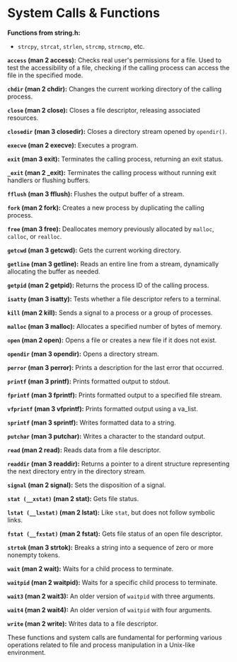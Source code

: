 # System Calls & Functions

**Functions from string.h:**
- `strcpy`, `strcat`, `strlen`, `strcmp`, `strncmp`, etc.

**`access` (man 2 access):**
Checks real user's permissions for a file. Used to test the accessibility of a file, checking if the calling process can access the file in the specified mode.

**`chdir` (man 2 chdir):**
Changes the current working directory of the calling process.

**`close` (man 2 close):**
Closes a file descriptor, releasing associated resources.

**`closedir` (man 3 closedir):**
Closes a directory stream opened by `opendir()`.

**`execve` (man 2 execve):**
Executes a program.

**`exit` (man 3 exit):**
Terminates the calling process, returning an exit status.

**`_exit` (man 2 _exit):**
Terminates the calling process without running exit handlers or flushing buffers.

**`fflush` (man 3 fflush):**
Flushes the output buffer of a stream.

**`fork` (man 2 fork):**
Creates a new process by duplicating the calling process.

**`free` (man 3 free):**
Deallocates memory previously allocated by `malloc`, `calloc`, or `realloc`.

**`getcwd` (man 3 getcwd):**
Gets the current working directory.

**`getline` (man 3 getline):**
Reads an entire line from a stream, dynamically allocating the buffer as needed.

**`getpid` (man 2 getpid):**
Returns the process ID of the calling process.

**`isatty` (man 3 isatty):**
Tests whether a file descriptor refers to a terminal.

**`kill` (man 2 kill):**
Sends a signal to a process or a group of processes.

**`malloc` (man 3 malloc):**
Allocates a specified number of bytes of memory.

**`open` (man 2 open):**
Opens a file or creates a new file if it does not exist.

**`opendir` (man 3 opendir):**
Opens a directory stream.

**`perror` (man 3 perror):**
Prints a description for the last error that occurred.

**`printf` (man 3 printf):**
Prints formatted output to stdout.

**`fprintf` (man 3 fprintf):**
Prints formatted output to a specified file stream.

**`vfprintf` (man 3 vfprintf):**
Prints formatted output using a va_list.

**`sprintf` (man 3 sprintf):**
Writes formatted data to a string.

**`putchar` (man 3 putchar):**
Writes a character to the standard output.

**`read` (man 2 read):**
Reads data from a file descriptor.

**`readdir` (man 3 readdir):**
Returns a pointer to a dirent structure representing the next directory entry in the directory stream.

**`signal` (man 2 signal):**
Sets the disposition of a signal.

**`stat (__xstat)` (man 2 stat):**
Gets file status.

**`lstat (__lxstat)` (man 2 lstat):**
Like `stat`, but does not follow symbolic links.

**`fstat (__fxstat)` (man 2 fstat):**
Gets file status of an open file descriptor.

**`strtok` (man 3 strtok):**
Breaks a string into a sequence of zero or more nonempty tokens.

**`wait` (man 2 wait):**
Waits for a child process to terminate.

**`waitpid` (man 2 waitpid):**
Waits for a specific child process to terminate.

**`wait3` (man 2 wait3):**
An older version of `waitpid` with three arguments.

**`wait4` (man 2 wait4):**
An older version of `waitpid` with four arguments.

**`write` (man 2 write):**
Writes data to a file descriptor.

These functions and system calls are fundamental for performing various operations related to file and process manipulation in a Unix-like environment.
